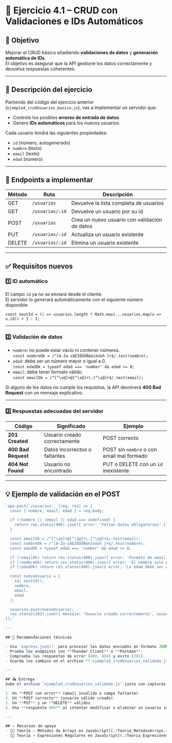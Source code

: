 # 🧩 Ejercicio 4.1 – CRUD con Validaciones e IDs Automáticos

## 🎯 Objetivo
Mejorar el CRUD básico añadiendo **validaciones de datos** y **generación automática de IDs**.  
El objetivo es asegurar que la API gestione los datos correctamente y devuelva respuestas coherentes.

---

## 🧱 Descripción del ejercicio
Partiendo del código del ejercicio anterior (`ejemplo4_crudUsuarios_basico.js`), vas a implementar un servidor que:
- Controle los posibles **errores de entrada de datos**.
- Genere **IDs automáticos** para los nuevos usuarios.

Cada usuario tendrá las siguientes propiedades:
- `id` (número, autogenerado)
- `nombre` (texto)
- `email` (texto)
- `edad` (número)

---

## 🚀 Endpoints a implementar

| Método | Ruta | Descripción |
|--------|------|-------------|
| GET | `/usuarios` | Devuelve la lista completa de usuarios |
| GET | `/usuarios/:id` | Devuelve un usuario por su id |
| POST | `/usuarios` | Crea un nuevo usuario con validación de datos |
| PUT | `/usuarios/:id` | Actualiza un usuario existente |
| DELETE | `/usuarios/:id` | Elimina un usuario existente |

---

## ✅ Requisitos nuevos

### 1️⃣ ID automático
El campo `id` ya no se enviará desde el cliente.  
El servidor lo generará automáticamente con el siguiente número disponible:

`const nextId = () => usuarios.length ? Math.max(...usuarios.map(u => u.id)) + 1 : 1;`

---

### 2️⃣ Validación de datos

- `nombre`: no puede estar vacío ni contener números.  
  `const nombreOk = /^[A-Za-zÁÉÍÓÚÜÑáéíóúüñ ]+$/.test(nombre);`
- `edad`: debe ser un número mayor o igual a 0.  
  `const edadOk = typeof edad === 'number' && edad >= 0;`
- `email`: debe tener formato válido.  
  `const emailOk = /^[^\s@]+@[^\s@]+\.[^\s@]+$/.test(email);`

Si alguno de los datos no cumple los requisitos, la API devolverá **400 Bad Request** con un mensaje explicativo.

---

### 3️⃣ Respuestas adecuadas del servidor

| Código | Significado | Ejemplo |
|--------|--------------|---------|
| **201 Created** | Usuario creado correctamente | POST correcto |
| **400 Bad Request** | Datos incorrectos o faltantes | POST sin `nombre` o con email mal formado |
| **404 Not Found** | Usuario no encontrado | PUT o DELETE con un `id` inexistente |

---

## 💡 Ejemplo de validación en el POST
```js
`app.post('/usuarios', (req, res) => {
  const { nombre, email, edad } = req.body;

  if (!nombre || !email || edad === undefined) {
    return res.status(400).json({ error: 'Faltan datos obligatorios' });
  }

  const emailOk = /^[^\s@]+@[^\s@]+\.[^\s@]+$/.test(email);
  const nombreOk = /^[A-Za-zÁÉÍÓÚÜÑáéíóúüñ ]+$/.test(nombre);
  const edadOk = typeof edad === 'number' && edad >= 0;

  if (!emailOk) return res.status(400).json({ error: 'Formato de email inválido' });
  if (!nombreOk) return res.status(400).json({ error: 'El nombre solo puede contener letras y espacios' });
  if (!edadOk) return res.status(400).json({ error: 'La edad debe ser un número mayor o igual a 0' });

  const nuevoUsuario = {
    id: nextId(),
    nombre,
    email,
    edad
  };

  usuarios.push(nuevoUsuario);
  res.status(201).json({ mensaje: 'Usuario creado correctamente', usuario: nuevoUsuario });
});`

---

## 🧩 Recomendaciones técnicas

- Usa `express.json()` para procesar los datos enviados en formato JSON.  
- Prueba los endpoints con **Thunder Client** o **Postman**.  
- Comprueba las respuestas de error (400, 404) y éxito (201).  
- Guarda los cambios en el archivo **`ejemplo4_crudUsuarios_validado.js`**.

---

## 📤 Entrega
Sube el archivo `ejemplo4_crudUsuarios_validado.js` junto con capturas de tus pruebas en Thunder Client mostrando al menos:

1. Un **POST con error** (email inválido o campo faltante).  
2. Un **POST correcto** (usuario válido creado).  
3. Un **PUT** y un **DELETE** válidos.  
4. Una **respuesta 404** al intentar modificar o eliminar un usuario inexistente.

---

## 💡 Recursos de apoyo
- [📘 Teoría – Métodos de Arrays en JavaScript](./Teoria_MetodosArrays.md)  
- [📘 Teoría – Expresiones Regulares en JavaScript](./Teoria_ExpresionesRegulares.md)

